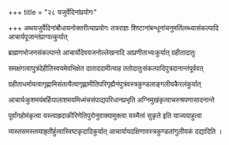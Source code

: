 +++
title = "२८ यजुर्वेदिनांप्रयोगः"

+++
अथयजुर्वेदिनांबौधायनोक्तरीत्याप्रयोगः तत्रराज्ञः शिष्टानांबन्धूनांचनुमतिंलब्ध्वासंकल्पादि आचार्यपूजान्तंप्राग्वत्कुर्यात्

ब्राह्मणभोजनसंकल्पान्ते आचार्योदेवयजनोल्लेखनादि आप्रणीताभ्यःकुर्यात् ग्रहीतादातुः

समक्षंगत्वापुत्रंदेहीतिस्वयमेवभिक्षेत दाताददामीत्याह ततोदातुःसंकल्पादिपुत्रदानान्तंपूर्ववत्

ग्रहीताधर्मायत्वागृह्णामिसंतत्यैत्वागृह्णामीतिपरिगृह्यैनंपुत्रंवस्त्रकुण्डलाङ्गलीयकैरलंकुर्यात्

आचार्यःकुशमयंबर्हिःपालाशमयमिध्मंचसंपाद्यपरिधानप्रभृति अग्निमुखंकृत्वाचरुश्रपणासादनान्ते

पूर्वांगहोमंकृत्वा यस्त्वाह्रदाकीरिणेतिपुरोनुवाक्यामुक्त्वा यस्मैत्वं सुकृते इति याज्ययाहुत्वा

व्यस्तसमस्तव्याह्र्तीर्हुत्वास्विष्टकृदादिकुर्यात् आचार्यायदक्षिणावस्त्रकुण्डलांगुलीयकं दद्यादिति ।
